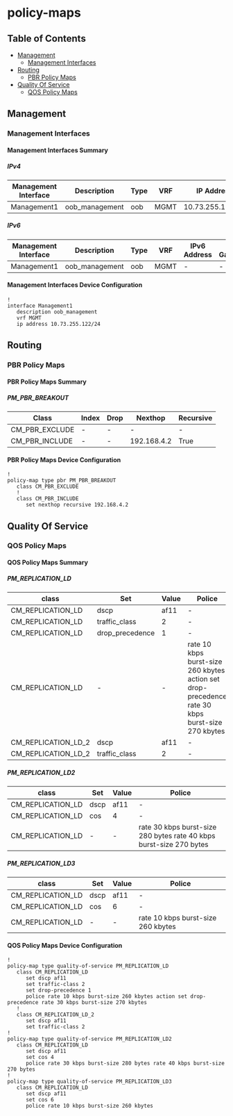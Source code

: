 # policy-maps

## Table of Contents

- [Management](#management)
  - [Management Interfaces](#management-interfaces)
- [Routing](#routing)
  - [PBR Policy Maps](#pbr-policy-maps)
- [Quality Of Service](#quality-of-service)
  - [QOS Policy Maps](#qos-policy-maps)

## Management

### Management Interfaces

#### Management Interfaces Summary

##### IPv4

| Management Interface | Description | Type | VRF | IP Address | Gateway |
| -------------------- | ----------- | ---- | --- | ---------- | ------- |
| Management1 | oob_management | oob | MGMT | 10.73.255.122/24 | 10.73.255.2 |

##### IPv6

| Management Interface | Description | Type | VRF | IPv6 Address | IPv6 Gateway |
| -------------------- | ----------- | ---- | --- | ------------ | ------------ |
| Management1 | oob_management | oob | MGMT | - | - |

#### Management Interfaces Device Configuration

```eos
!
interface Management1
   description oob_management
   vrf MGMT
   ip address 10.73.255.122/24
```

## Routing

### PBR Policy Maps

#### PBR Policy Maps Summary

##### PM_PBR_BREAKOUT

| Class | Index | Drop | Nexthop | Recursive |
| ----- | ----- | ---- | ------- | --------- |
| CM_PBR_EXCLUDE | - | - | - | - |
| CM_PBR_INCLUDE | - | - | 192.168.4.2 | True |

#### PBR Policy Maps Device Configuration

```eos
!
policy-map type pbr PM_PBR_BREAKOUT
   class CM_PBR_EXCLUDE
   !
   class CM_PBR_INCLUDE
      set nexthop recursive 192.168.4.2
```

## Quality Of Service

### QOS Policy Maps

#### QOS Policy Maps Summary

##### PM_REPLICATION_LD

| class | Set | Value | Police |
| ----- | --- | ----- | ------ |
| CM_REPLICATION_LD | dscp | af11 | - |
| CM_REPLICATION_LD | traffic_class | 2 | - |
| CM_REPLICATION_LD | drop_precedence | 1 | - |
| CM_REPLICATION_LD | - | - | rate 10 kbps burst-size 260 kbytes action set drop-precedence rate 30 kbps burst-size 270 kbytes |
| CM_REPLICATION_LD_2 | dscp | af11 | - |
| CM_REPLICATION_LD_2 | traffic_class | 2 | - |

##### PM_REPLICATION_LD2

| class | Set | Value | Police |
| ----- | --- | ----- | ------ |
| CM_REPLICATION_LD | dscp | af11 | - |
| CM_REPLICATION_LD | cos | 4 | - |
| CM_REPLICATION_LD | - | - | rate 30 kbps burst-size 280 bytes rate 40 kbps burst-size 270 bytes |

##### PM_REPLICATION_LD3

| class | Set | Value | Police |
| ----- | --- | ----- | ------ |
| CM_REPLICATION_LD | dscp | af11 | - |
| CM_REPLICATION_LD | cos | 6 | - |
| CM_REPLICATION_LD | - | - | rate 10 kbps burst-size 260 kbytes |

#### QOS Policy Maps Device Configuration

```eos
!
policy-map type quality-of-service PM_REPLICATION_LD
   class CM_REPLICATION_LD
      set dscp af11
      set traffic-class 2
      set drop-precedence 1
      police rate 10 kbps burst-size 260 kbytes action set drop-precedence rate 30 kbps burst-size 270 kbytes
   !
   class CM_REPLICATION_LD_2
      set dscp af11
      set traffic-class 2
!
policy-map type quality-of-service PM_REPLICATION_LD2
   class CM_REPLICATION_LD
      set dscp af11
      set cos 4
      police rate 30 kbps burst-size 280 bytes rate 40 kbps burst-size 270 bytes
!
policy-map type quality-of-service PM_REPLICATION_LD3
   class CM_REPLICATION_LD
      set dscp af11
      set cos 6
      police rate 10 kbps burst-size 260 kbytes
```
